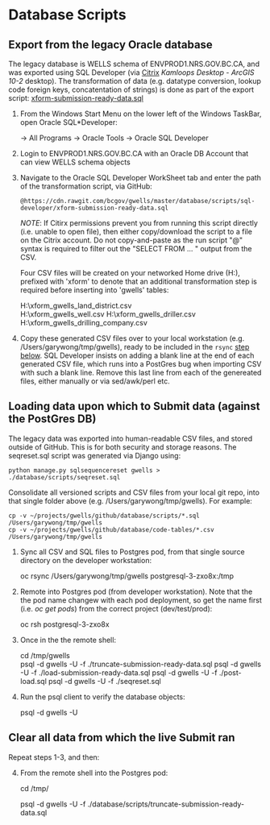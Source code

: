 # Database Scripts

## Export from the legacy Oracle database

The legacy database is WELLS schema of ENVPROD1.NRS.GOV.BC.CA, and was exported using SQL Developer (via [Citrix](https://dts.gov.bc.ca/Citrix/BCGOVWeb/) *Kamloops Desktop - ArcGIS 10-2* desktop).  The transformation of data (e.g. datatype conversion, lookup code foreign keys, concatentation of strings) is done as part of the export script:
    [xform-submission-ready-data.sql](scripts/sql-developer/xform-submission-ready-data.sql)

1. From the Windows Start Menu on the lower left of the Windows TaskBar, open Oracle SQL*Developer:

    -> All Programs -> Oracle Tools -> Oracle SQL Developer

2. Login to ENVPROD1.NRS.GOV.BC.CA with an Oracle DB Account that can view WELLS schema objects

3.  Navigate to the Oracle SQL Developer WorkSheet tab and enter the path of the transformation script, via GitHub:

    `@https://cdn.rawgit.com/bcgov/gwells/master/database/scripts/sql-developer/xform-submission-ready-data.sql`

    *NOTE*: If Citirx permissions prevent you from running this script directly (i.e. unable to open file), then either
    copy/download the script to a file on the Citrix account.  Do not copy-and-paste as the run script "@" syntax is 
    required to filter out the "SELECT FROM ... " output from the CSV.

    Four CSV files will be created on your networked Home drive (H:\), prefixed with 'xform' to denote that an additional transformation step is required before inserting into 'gwells' tables:

    H:\xform_gwells_land_district.csv    
    H:\xform_gwells_well.csv
    H:\xform_gwells_driller.csv
    H:\xform_gwells_drilling_company.csv

4. Copy these generated CSV files over to your local workstation (e.g. /Users/garywong/tmp/gwells), ready to be included in the `rsync` [step below](#rsync-csv).  SQL Developer insists on adding a blank line at the end of each generated CSV file, which runs into a PostGres bug when importing CSV with such a blank line.   Remove this last line from each of the genereated files, either manually or via sed/awk/perl etc.

## Loading data upon which to Submit data (against the PostGres DB) 

The legacy data was exported into human-readable CSV files, and stored outside of GitHub.  This is for both 
security and storage reasons.  The seqreset.sql script was generated via Django using:

    python manage.py sqlsequencereset gwells > ./database/scripts/seqreset.sql

Consolidate all versioned scripts and CSV files from your local git repo, into that single folder above (e.g. /Users/garywong/tmp/gwells).  For example:

    cp -v ~/projects/gwells/github/database/scripts/*.sql /Users/garywong/tmp/gwells
    cp -v ~/projects/gwells/github/database/code-tables/*.csv  /Users/garywong/tmp/gwells

1.  Sync all CSV and SQL files to Postgres pod, from that single source directory <a id="rsync-csv"></a> on the developer workstation:

    oc rsync /Users/garywong/tmp/gwells postgresql-3-zxo8x:/tmp

2.  Remote into Postgres pod (from developer workstation).  Note that the the pod name changew with
each pod deployment, so get the name first (i.e. *oc get pods*) from the correct project (dev/test/prod):

    oc rsh postgresql-3-zxo8x

3.  Once in the the remote shell:

    cd /tmp/gwells  
    psql -d gwells -U <user>  -f ./truncate-submission-ready-data.sql
    psql -d gwells -U <user>  -f ./load-submission-ready-data.sql
    psql -d gwells -U <user>  -f ./post-load.sql
    psql -d gwells -U <user>  -f ./seqreset.sql 

4. Run the psql client to verify the database objects:

    psql -d gwells -U <user>

## Clear all data from which the live Submit ran

Repeat steps 1-3, and then:

4.  From the remote shell into the Postgres pod:

    cd /tmp/ 
    
    psql -d gwells -U <user>  -f ./database/scripts/truncate-submission-ready-data.sql
    